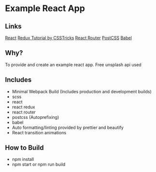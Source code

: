 # Example React App

## Links
[React](https://reactjs.org/)
[Redux Tutorial by CSSTricks](https://css-tricks.com/learning-react-redux/)
[React Router](https://reacttraining.com/react-router/core/guides/philosophy)
[PostCSS](http://postcss.org/)
[Babel](https://babeljs.io/)

## Why?
To provide and create an example react app. 
Free unsplash api used

## Includes
* Minimal Webpack Build (Includes production and development builds)
* scss
* react
* react redux
* react router
* postcss (Autoprefixing)
* babel
* Auto formatting/linting provided by prettier and beautify
* React transition animations

## How to Build
* npm install
* npm start or npm run build